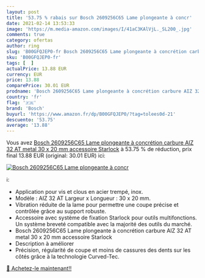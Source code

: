 ```yaml
---
layout: post
title: '53.75 % rabais sur Bosch 2609256C65 Lame plongeante à concr'
date: 2021-02-14 13:53:33
image: 'https://m.media-amazon.com/images/I/41aC3KAlVjL._SL200_.jpg'
comments: true
category: ofertas
author: ring
slug: 'B00GFQJEP0-fr Bosch 2609256C65 Lame plongeante à concrétion carbure AIZ...'
sku: 'B00GFQJEP0-fr'
tags: [  ]
actualPrice: 13.88 EUR
currency: EUR
price: 13.88
comparePrice: 30.01 EUR
prodname: 'Bosch 2609256C65 Lame plongeante à concrétion carbure AIZ 32 AT metal 30 x 20 mm accessoire Starlock'
country: 'fr'
flag: '🇫🇷'
brand: 'Bosch'
buyurl: 'https://www.amazon.fr/dp/B00GFQJEP0/?tag=tolees0d-21'
descuento: '53.75'
average: '13.88'
---
```


Vous avez [Bosch 2609256C65 Lame plongeante à concrétion carbure AIZ 32 AT metal 30 x 20 mm accessoire Starlock](https://www.amazon.fr/dp/B00GFQJEP0/?tag=tolees0d-21)  à  53.75 % de réduction, prix final  13.88 EUR (original: 30.01 EUR) ici:

[![Bosch 2609256C65 Lame plongeante à concr](https://m.media-amazon.com/images/I/41aC3KAlVjL._SL200_.jpg)](https://www.amazon.fr/dp/B00GFQJEP0/?tag=tolees0d-21)

ℹ️:

- Application pour vis et clous en acier trempé, inox.
- Modèle : AIZ 32 AT Largeur x Longueur : 30 x 20 mm.
- Vibration réduite de la lame pour permettre une coupe précise et contrôlée grâce au support robuste.
- Accessoire avec système de fixation Starlock pour outils multifonctions. Un système breveté compatible avec la majorité des outils du marché.
- Bosch 2609256C65 Lame plongeante à concrétion carbure AIZ 32 AT metal 30 x 20 mm accessoire Starlock
- Description à améliorer
- Précision, régularité de coupe et moins de cassures des dents sur les côtés grâce à la technologie Curved-Tec.

[🛒 Achetez-le maintenant!!](https://www.amazon.fr/dp/B00GFQJEP0/?tag=tolees0d-21)
